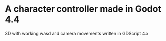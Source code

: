 # A character controller made in Godot 4.4
3D with working wasd and camera movements written in GDScript 4.x
